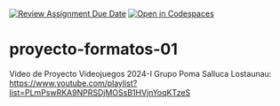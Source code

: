 [![Review Assignment Due Date](https://classroom.github.com/assets/deadline-readme-button-24ddc0f5d75046c5622901739e7c5dd533143b0c8e959d652212380cedb1ea36.svg)](https://classroom.github.com/a/wfZ8MWM2)
[![Open in Codespaces](https://classroom.github.com/assets/launch-codespace-7f7980b617ed060a017424585567c406b6ee15c891e84e1186181d67ecf80aa0.svg)](https://classroom.github.com/open-in-codespaces?assignment_repo_id=14971509)
# proyecto-formatos-01
Video de Proyecto Videojuegos 2024-I Grupo Poma Salluca Lostaunau: https://www.youtube.com/playlist?list=PLmPswRKA9NPRSDjMOSsB1HVjnYoqKTzeS 
